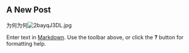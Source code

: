 ## A New Post
为何为何![2bayqJ3DL.jpg]({{site.baseurl}}/img/2bayqJ3DL.jpg)

Enter text in [Markdown](http://daringfireball.net/projects/markdown/). Use the toolbar above, or click the **?** button for formatting help.
